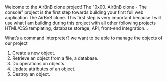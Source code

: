 Welcome to the AirBnB clone project!
The "0x00. AirBnB clone - The console" project
is the first step towards building your first full web application
The AirBnB clone. This first step is very important because
I will use what I am  building during this project
with all other following projects
HTML/CSS templating, database storage, API, front-end integration…

What’s a command interpreter?
we want to be able to manage the objects of our project

1. Create a new object.
2. Retrieve an object from a file, a database.
3. Do operations on objects.
4. Update attributes of an object.
5. Destroy an object.

